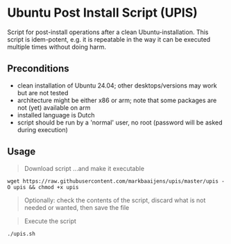 # Ubuntu Post Install Script (UPIS)
Script for post-install operations after a clean Ubuntu-installation. This script is idem-potent, e.g. it is repeatable in the way it can be executed multiple times without doing harm.

## Preconditions
- clean installation of Ubuntu 24.04; other desktops/versions may work but are not tested
- architecture might be either x86 or arm; note that some packages are not (yet) available on arm
- installed language is Dutch
- script should be run by a 'normal' user, no root (password will be asked during execution)

## Usage
> Download script ...and make it executable  

`wget https://raw.githubusercontent.com/markbaaijens/upis/master/upis -O upis && chmod +x upis`  

> Optionally: check the contents of the script, discard what is not needed or wanted, then save the file  

> Execute the script

`./upis.sh` 

